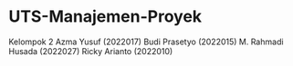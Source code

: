 # UTS-Manajemen-Proyek
Kelompok 2
Azma Yusuf (2022017)
Budi Prasetyo (2022015)
M. Rahmadi Husada (2022027)
Ricky Arianto (2022010)
